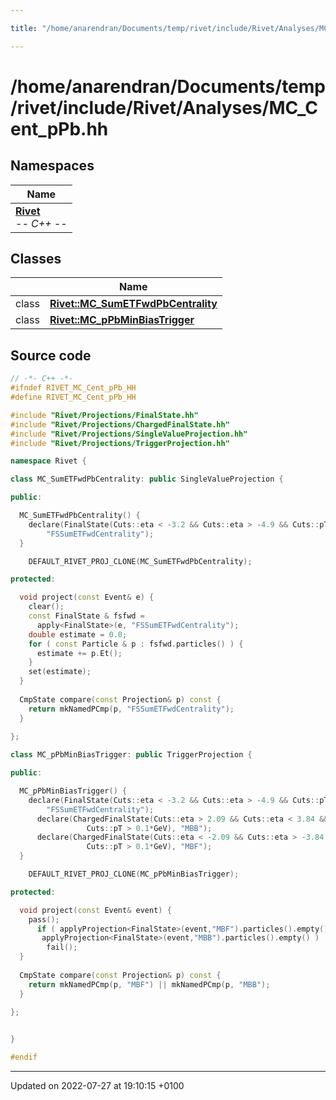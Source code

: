 ```yaml
---

title: "/home/anarendran/Documents/temp/rivet/include/Rivet/Analyses/MC_Cent_pPb.hh"

---
```


# /home/anarendran/Documents/temp/rivet/include/Rivet/Analyses/MC_Cent_pPb.hh



## Namespaces

| Name           |
| -------------- |
| **[Rivet](http://example.org/namespaces/namespacerivet/)** <br>-*- C++ -*-  |

## Classes

|                | Name           |
| -------------- | -------------- |
| class | **[Rivet::MC_SumETFwdPbCentrality](http://example.org/classes/classrivet_1_1mc__sumetfwdpbcentrality/)**  |
| class | **[Rivet::MC_pPbMinBiasTrigger](http://example.org/classes/classrivet_1_1mc__ppbminbiastrigger/)**  |




## Source code

```cpp
// -*- C++ -*-
#ifndef RIVET_MC_Cent_pPb_HH
#define RIVET_MC_Cent_pPb_HH

#include "Rivet/Projections/FinalState.hh"
#include "Rivet/Projections/ChargedFinalState.hh"
#include "Rivet/Projections/SingleValueProjection.hh"
#include "Rivet/Projections/TriggerProjection.hh"

namespace Rivet {

class MC_SumETFwdPbCentrality: public SingleValueProjection {

public:

  MC_SumETFwdPbCentrality() {
    declare(FinalState(Cuts::eta < -3.2 && Cuts::eta > -4.9 && Cuts::pT > 0.1*GeV),
        "FSSumETFwdCentrality");
  }

    DEFAULT_RIVET_PROJ_CLONE(MC_SumETFwdPbCentrality);

protected:

  void project(const Event& e) {
    clear();
    const FinalState & fsfwd =
      apply<FinalState>(e, "FSSumETFwdCentrality");
    double estimate = 0.0;
    for ( const Particle & p : fsfwd.particles() ) {
      estimate += p.Et();
    }
    set(estimate);
  }
  
  CmpState compare(const Projection& p) const {
    return mkNamedPCmp(p, "FSSumETFwdCentrality");
  }

};
    
class MC_pPbMinBiasTrigger: public TriggerProjection {

public:

  MC_pPbMinBiasTrigger() {
    declare(FinalState(Cuts::eta < -3.2 && Cuts::eta > -4.9 && Cuts::pT > 0.1*GeV),
        "FSSumETFwdCentrality");
      declare(ChargedFinalState(Cuts::eta > 2.09 && Cuts::eta < 3.84 &&
                 Cuts::pT > 0.1*GeV), "MBB");
      declare(ChargedFinalState(Cuts::eta < -2.09 && Cuts::eta > -3.84 &&
                 Cuts::pT > 0.1*GeV), "MBF");
  }

    DEFAULT_RIVET_PROJ_CLONE(MC_pPbMinBiasTrigger);

protected:

  void project(const Event& event) {
    pass();
      if ( applyProjection<FinalState>(event,"MBF").particles().empty() ||
       applyProjection<FinalState>(event,"MBB").particles().empty() )
        fail();
  }
  
  CmpState compare(const Projection& p) const {
    return mkNamedPCmp(p, "MBF") || mkNamedPCmp(p, "MBB");
  }

};
    

}

#endif
```


-------------------------------

Updated on 2022-07-27 at 19:10:15 +0100
